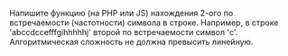 Напишите функцию (на PHP или JS) нахождения 2-ого по встречаемости (частотности) символа в строке. Например, в строке 'abccdccefffgihhhhhj' второй по встречаемости символ 'c'. Алгоритмическая сложность не должна превысить линейную.
